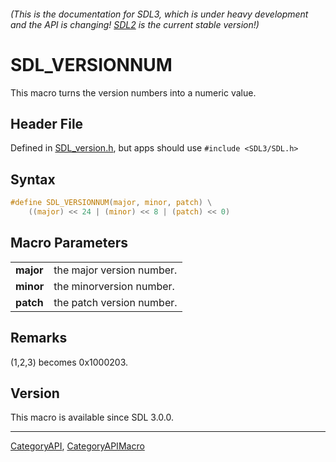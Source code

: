###### (This is the documentation for SDL3, which is under heavy development and the API is changing! [SDL2](https://wiki.libsdl.org/SDL2/) is the current stable version!)
# SDL_VERSIONNUM

This macro turns the version numbers into a numeric value.

## Header File

Defined in [SDL_version.h](https://github.com/libsdl-org/SDL/blob/main/include/SDL3/SDL_version.h), but apps should use `#include <SDL3/SDL.h>`

## Syntax

```c
#define SDL_VERSIONNUM(major, minor, patch) \
    ((major) << 24 | (minor) << 8 | (patch) << 0)
```

## Macro Parameters

|               |                           |
| ------------- | ------------------------- |
| **major**     | the major version number. |
| **minor**     | the minorversion number.  |
| **patch**     | the patch version number. |

## Remarks

(1,2,3) becomes 0x1000203.

## Version

This macro is available since SDL 3.0.0.

----
[CategoryAPI](CategoryAPI), [CategoryAPIMacro](CategoryAPIMacro)

